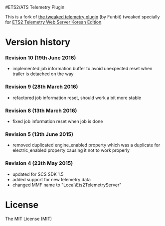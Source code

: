#ETS2/ATS Telemetry Plugin

This is a fork of [the tweaked telemetry plugin](https://github.com/Funbit/ets2-sdk-plugin) (by Funbit) tweaked specially for [ETS2 Telemetry Web Server Korean Edition](https://github.com/icaros7/ets2-kor-telemetry-server).
 
# Version history

### Revision 10 (19th June 2016)

- implemented job information buffer to avoid unexpected reset when trailer is detached on the way

### Revision 9 (28th March 2016)

- refactored job information reset, should work a bit more stable

### Revision 8 (13th March 2016)

- fixed job information reset when job is done

### Revision 5 (13th June 2015)

- removed duplicated engine\_enabled property which was a duplicate for electric\_enabled property causing it not to work properly

### Revision 4 (23th May 2015)

- updated for SCS SDK 1.5
- added support for new telemetry data
- changed MMF name to "Local\\Ets2TelemetryServer"

# License

The MIT License (MIT)